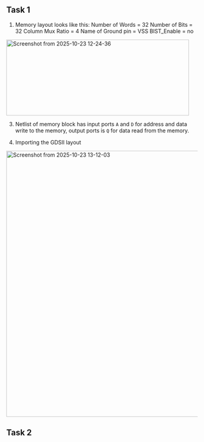 ## Task 1

1. Memory layout looks like this:
Number of Words = 32
Number of Bits = 32
Column Mux Ratio = 4
Name of Ground pin = VSS
BIST_Enable = no

<img width="481" height="200" alt="Screenshot from 2025-10-23 12-24-36" src="https://github.com/user-attachments/assets/7eb63b0b-9c01-4649-9766-27e7ff1ac361" />

3. Netlist of memory block has input ports `A` and `D` for address and data write to the memory, output ports is `Q` for data read from the memory.

4. Importing the GDSII layout
<img width="2167" height="701" alt="Screenshot from 2025-10-23 13-12-03" src="https://github.com/user-attachments/assets/017e6f9c-89b8-4bbf-bbd2-7dc2438d3778" />

## Task 2



